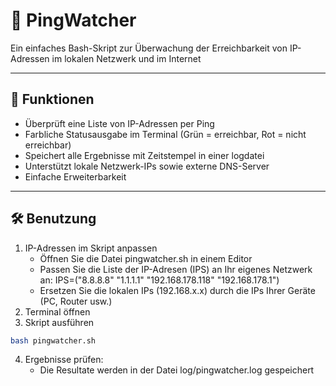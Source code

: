# 📡 PingWatcher

Ein einfaches Bash-Skript zur Überwachung der Erreichbarkeit von IP-Adressen im lokalen Netzwerk und im Internet


---


## 🚀 Funktionen

- Überprüft eine Liste von IP-Adressen per Ping
- Farbliche Statusausgabe im Terminal (Grün = erreichbar, Rot = nicht erreichbar)
- Speichert alle Ergebnisse mit Zeitstempel in einer logdatei
- Unterstützt lokale Netzwerk-IPs sowie externe DNS-Server
- Einfache Erweiterbarkeit


---


## 🛠️ Benutzung

1. IP-Adressen im Skript anpassen
   - Öffnen Sie die Datei pingwatcher.sh in einem Editor
   - Passen Sie die Liste der IP-Adresen (IPS) an Ihr eigenes Netzwerk an:
       IPS=("8.8.8.8" "1.1.1.1" "192.168.178.118" "192.168.178.1")
   - Ersetzen Sie die lokalen IPs (192.168.x.x) durch die IPs Ihrer Geräte (PC, Router usw.) 
2. Terminal öffnen
3. Skript ausführen

```bash
bash pingwatcher.sh
```
4. Ergebnisse prüfen:
    - Die Resultate werden in der Datei log/pingwatcher.log gespeichert